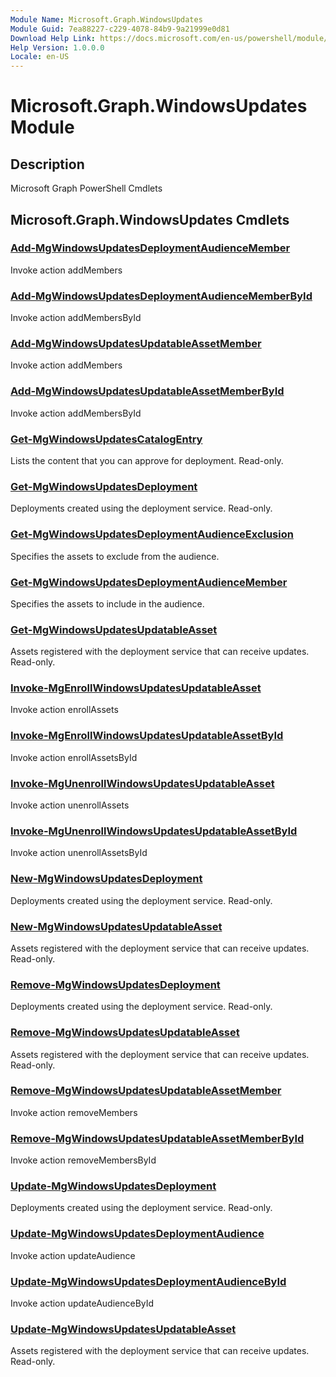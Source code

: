 ```yaml
---
Module Name: Microsoft.Graph.WindowsUpdates
Module Guid: 7ea88227-c229-4078-84b9-9a21999e0d81
Download Help Link: https://docs.microsoft.com/en-us/powershell/module/microsoft.graph.windowsupdates
Help Version: 1.0.0.0
Locale: en-US
---
```


# Microsoft.Graph.WindowsUpdates Module
## Description
Microsoft Graph PowerShell Cmdlets

## Microsoft.Graph.WindowsUpdates Cmdlets
### [Add-MgWindowsUpdatesDeploymentAudienceMember](Add-MgWindowsUpdatesDeploymentAudienceMember.md)
Invoke action addMembers

### [Add-MgWindowsUpdatesDeploymentAudienceMemberById](Add-MgWindowsUpdatesDeploymentAudienceMemberById.md)
Invoke action addMembersById

### [Add-MgWindowsUpdatesUpdatableAssetMember](Add-MgWindowsUpdatesUpdatableAssetMember.md)
Invoke action addMembers

### [Add-MgWindowsUpdatesUpdatableAssetMemberById](Add-MgWindowsUpdatesUpdatableAssetMemberById.md)
Invoke action addMembersById

### [Get-MgWindowsUpdatesCatalogEntry](Get-MgWindowsUpdatesCatalogEntry.md)
Lists the content that you can approve for deployment.
Read-only.

### [Get-MgWindowsUpdatesDeployment](Get-MgWindowsUpdatesDeployment.md)
Deployments created using the deployment service.
Read-only.

### [Get-MgWindowsUpdatesDeploymentAudienceExclusion](Get-MgWindowsUpdatesDeploymentAudienceExclusion.md)
Specifies the assets to exclude from the audience.

### [Get-MgWindowsUpdatesDeploymentAudienceMember](Get-MgWindowsUpdatesDeploymentAudienceMember.md)
Specifies the assets to include in the audience.

### [Get-MgWindowsUpdatesUpdatableAsset](Get-MgWindowsUpdatesUpdatableAsset.md)
Assets registered with the deployment service that can receive updates.
Read-only.

### [Invoke-MgEnrollWindowsUpdatesUpdatableAsset](Invoke-MgEnrollWindowsUpdatesUpdatableAsset.md)
Invoke action enrollAssets

### [Invoke-MgEnrollWindowsUpdatesUpdatableAssetById](Invoke-MgEnrollWindowsUpdatesUpdatableAssetById.md)
Invoke action enrollAssetsById

### [Invoke-MgUnenrollWindowsUpdatesUpdatableAsset](Invoke-MgUnenrollWindowsUpdatesUpdatableAsset.md)
Invoke action unenrollAssets

### [Invoke-MgUnenrollWindowsUpdatesUpdatableAssetById](Invoke-MgUnenrollWindowsUpdatesUpdatableAssetById.md)
Invoke action unenrollAssetsById

### [New-MgWindowsUpdatesDeployment](New-MgWindowsUpdatesDeployment.md)
Deployments created using the deployment service.
Read-only.

### [New-MgWindowsUpdatesUpdatableAsset](New-MgWindowsUpdatesUpdatableAsset.md)
Assets registered with the deployment service that can receive updates.
Read-only.

### [Remove-MgWindowsUpdatesDeployment](Remove-MgWindowsUpdatesDeployment.md)
Deployments created using the deployment service.
Read-only.

### [Remove-MgWindowsUpdatesUpdatableAsset](Remove-MgWindowsUpdatesUpdatableAsset.md)
Assets registered with the deployment service that can receive updates.
Read-only.

### [Remove-MgWindowsUpdatesUpdatableAssetMember](Remove-MgWindowsUpdatesUpdatableAssetMember.md)
Invoke action removeMembers

### [Remove-MgWindowsUpdatesUpdatableAssetMemberById](Remove-MgWindowsUpdatesUpdatableAssetMemberById.md)
Invoke action removeMembersById

### [Update-MgWindowsUpdatesDeployment](Update-MgWindowsUpdatesDeployment.md)
Deployments created using the deployment service.
Read-only.

### [Update-MgWindowsUpdatesDeploymentAudience](Update-MgWindowsUpdatesDeploymentAudience.md)
Invoke action updateAudience

### [Update-MgWindowsUpdatesDeploymentAudienceById](Update-MgWindowsUpdatesDeploymentAudienceById.md)
Invoke action updateAudienceById

### [Update-MgWindowsUpdatesUpdatableAsset](Update-MgWindowsUpdatesUpdatableAsset.md)
Assets registered with the deployment service that can receive updates.
Read-only.


